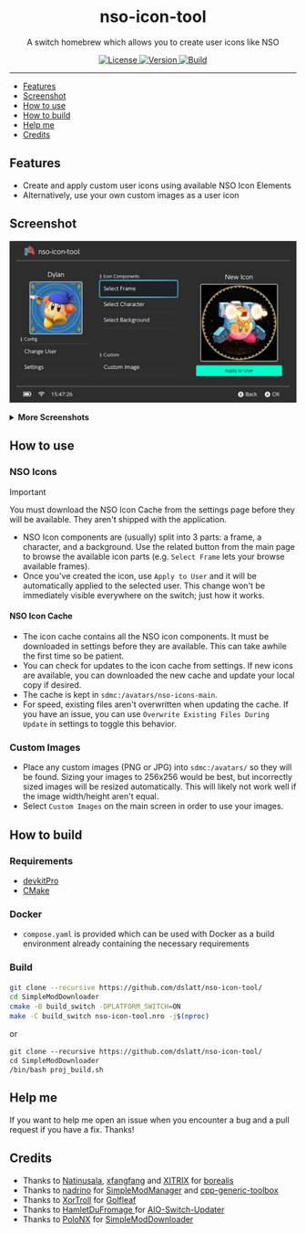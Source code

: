 <div align="center">
    <h1>nso-icon-tool</h1>
    <p>A switch homebrew which allows you to create user icons like NSO</p>
</div>

<p align="center">
    <a rel="LICENSE" href="https://github.com/dslatt/nso-icon-tool/blob/master/LICENSE">
        <img src="https://img.shields.io/static/v1?label=license&message=GPLV3&labelColor=111111&color=0057da&style=for-the-badge&logo=data%3Aimage/png%3Bbase64%2CiVBORw0KGgoAAAANSUhEUgAAABQAAAATCAYAAACQjC21AAAACXBIWXMAAAsTAAALEwEAmpwYAAAAIGNIUk0AAHpFAACAgwAA/FcAAIDoAAB5FgAA8QEAADtfAAAcheDStWoAAAFGSURBVHjarJK9LgRhFIafWUuiEH/rJwrJClEq3IELUKgo3IrETWh0FC7BNVih0AoKBQoEydq11qMwm5yMsbPEm3yZd55zvnfO92VQKVhLak09UZeL%2BrsVZ9Qdv2tXnf1NYEndUushZFGthvemuq32FwWuq%2BeZid5DvZGpXambeYGr6qnd9dGldqaudQL3QuFWvVbbmaC6%2BprDr9WbwA4SdQW4BwaABb50CTykfjjwC%2BAx9SPAfOANYDxRCXpOnxNAM4ePA63Ul8NHR4E2QClsGgGG0jUR%2BFjglcAn8/pj4HTwUz/42FPJ68lOSDhCkR/O46XM0Qh3VcRH83jph%2BZefKUosBr8XA%2B%2BmufLAR4Dh6k/CrzWA691YOc/3Ejv6iNM3k59Xw%2B8D3gC9hN1ErjjfzSbqHVg8J8CG2XgBXgL4/9VCdD6HACaHdcHGCRMgQAAAABJRU5ErkJggg%3D%3D" alt=License>
    </a>
    <a rel="VERSION" href="https://github.com/dslatt/nso-icon-tool">
        <img src="https://img.shields.io/static/v1?label=version&message=0.1.0&labelColor=111111&color=06f&style=for-the-badge" alt="Version">
    </a>
    <a rel="BUILD" href="https://github.com/dslatt/nso-icon-tool/actions">
        <img src="https://img.shields.io/github/actions/workflow/status/PoloNX/AtmoPackUpdater/c-cpp.yml?branch=master &labelColor=111111&color=06f&style=for-the-badge" alt=Build>
    </a>
</p>

---
  
     

- [Features](#features)
- [Screenshot](#screenshot)
- [How to use](#how-to-use)
- [How to build](#how-to-build)
- [Help me](#help-me)
- [Credits](#credits)

## Features

- Create and apply custom user icons using available NSO Icon Elements
- Alternatively, use your own custom images as a user icon

## Screenshot

![](./screenshots/screenshot1.jpg)

<details>
  <summary><b>More Screenshots</b></summary>

![](./screenshots/screenshot2.jpg)
![](./screenshots/screenshot3.jpg)
![](./screenshots/screenshot4.jpg)
![](./screenshots/screenshot5.jpg)
![](./screenshots/screenshot6.jpg)

</details>

## How to use

### NSO Icons

> [!IMPORTANT]
> You must download the NSO Icon Cache from the settings page before they will be available. They aren't shipped with the application.

- NSO Icon components are (usually) split into 3 parts: a frame, a character, and a background. Use the related button from the main page to browse the available icon parts (e.g. `Select Frame` lets your browse available frames).
-  Once you've created the icon, use `Apply to User` and it will be automatically applied to the selected user. This change won't be immediately visible everywhere on the switch; just how it works.


#### NSO Icon Cache

- The icon cache contains all the NSO icon components. It must be downloaded in settings before they are available. This can take awhile the first time so be patient.
- You can check for updates to the icon cache from settings. If new icons are available, you can downloaded the new cache and update your local copy if desired.
- The cache is kept in `sdmc:/avatars/nso-icons-main`.
- For speed, existing files aren't overwritten when updating the cache. If you have an issue, you can use `Overwrite Existing Files During Update` in settings to toggle this behavior.



### Custom Images
- Place any custom images (PNG or JPG) into `sdmc:/avatars/` so they will be found. Sizing your images to 256x256 would be best, but incorrectly sized images will be resized automatically. This will likely not work well if the image width/height aren't equal.
- Select `Custom Images` on the main screen in order to use your images.

## How to build

### Requirements

- [devkitPro](https://devkitpro.org/wiki/Getting_Started)
- [CMake](https://cmake.org/)

### Docker
- `compose.yaml` is provided which can be used with Docker as a build environment already containing the necessary requirements

### Build

```bash
git clone --recursive https://github.com/dslatt/nso-icon-tool/
cd SimpleModDownloader
cmake -B build_switch -DPLATFORM_SWITCH=ON
make -C build_switch nso-icon-tool.nro -j$(nproc)
```
 or
```
git clone --recursive https://github.com/dslatt/nso-icon-tool/
cd SimpleModDownloader
/bin/bash proj_build.sh
 ```

## Help me

If you want to help me open an issue when you encounter a bug and a pull request if you have a fix. Thanks!

## Credits 

- Thanks to [Natinusala](https://github.com/natinusala), [xfangfang](https://github.com/xfangfang) and [XITRIX](https://github.com/XITRIX) for [borealis](https://github.com/xfangfang/borealis)
- Thanks to [nadrino](https://github.com/nadrino) for [SimpleModManager](https://github.com/nadrino/SimpleModManager) and [cpp-generic-toolbox](https://github.com/nadrino/cpp-generic-toolbox)
- Thanks to [XorTroll](https://github.com/XoRTroll) for [Golfleaf](https://github.com/XorTroll/Goldleaf)
- Thanks to [HamletDuFromage ](https://github.com/HamletDuFromage ) for [AIO-Switch-Updater](https://github.com/HamletDuFromage/aio-switch-updater)
- Thanks to [PoloNX](https://github.com/PoloNX) for [SimpleModDownloader](https://github.com/PoloNX/SimpleModDownloader)




